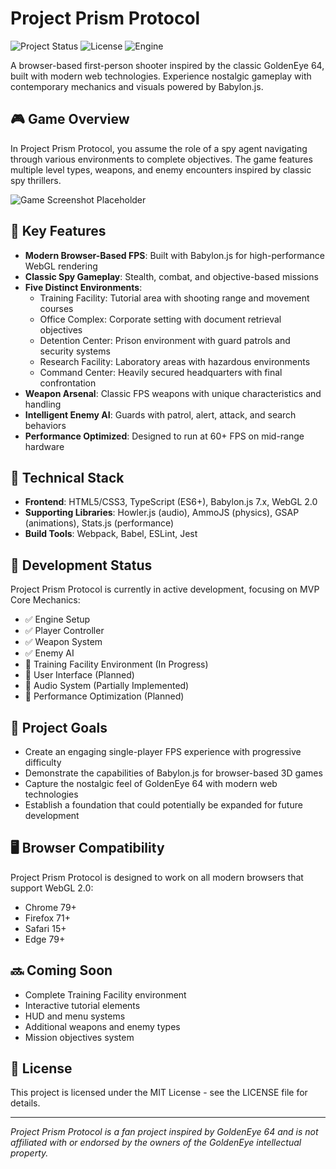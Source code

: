 # Project Prism Protocol

![Project Status](https://img.shields.io/badge/status-in%20development-yellow)
![License](https://img.shields.io/badge/license-MIT-blue)
![Engine](https://img.shields.io/badge/engine-Babylon.js%207.x-orange)

A browser-based first-person shooter inspired by the classic GoldenEye 64, built with modern web technologies. Experience nostalgic gameplay with contemporary mechanics and visuals powered by Babylon.js.

## 🎮 Game Overview

In Project Prism Protocol, you assume the role of a spy agent navigating through various environments to complete objectives. The game features multiple level types, weapons, and enemy encounters inspired by classic spy thrillers.

![Game Screenshot Placeholder](https://via.placeholder.com/800x400?text=Project+Prism+Protocol+Screenshot)

## 🌟 Key Features

- **Modern Browser-Based FPS**: Built with Babylon.js for high-performance WebGL rendering
- **Classic Spy Gameplay**: Stealth, combat, and objective-based missions
- **Five Distinct Environments**:
  - Training Facility: Tutorial area with shooting range and movement courses
  - Office Complex: Corporate setting with document retrieval objectives
  - Detention Center: Prison environment with guard patrols and security systems
  - Research Facility: Laboratory areas with hazardous environments
  - Command Center: Heavily secured headquarters with final confrontation
- **Weapon Arsenal**: Classic FPS weapons with unique characteristics and handling
- **Intelligent Enemy AI**: Guards with patrol, alert, attack, and search behaviors
- **Performance Optimized**: Designed to run at 60+ FPS on mid-range hardware

## 🔧 Technical Stack

- **Frontend**: HTML5/CSS3, TypeScript (ES6+), Babylon.js 7.x, WebGL 2.0
- **Supporting Libraries**: Howler.js (audio), AmmoJS (physics), GSAP (animations), Stats.js (performance)
- **Build Tools**: Webpack, Babel, ESLint, Jest

## 🚀 Development Status

Project Prism Protocol is currently in active development, focusing on MVP Core Mechanics:

- ✅ Engine Setup
- ✅ Player Controller
- ✅ Weapon System
- ✅ Enemy AI
- 🔄 Training Facility Environment (In Progress)
- 📝 User Interface (Planned)
- 📝 Audio System (Partially Implemented)
- 📝 Performance Optimization (Planned)

## 🎯 Project Goals

- Create an engaging single-player FPS experience with progressive difficulty
- Demonstrate the capabilities of Babylon.js for browser-based 3D games
- Capture the nostalgic feel of GoldenEye 64 with modern web technologies
- Establish a foundation that could potentially be expanded for future development

## 🖥️ Browser Compatibility

Project Prism Protocol is designed to work on all modern browsers that support WebGL 2.0:
- Chrome 79+
- Firefox 71+
- Safari 15+
- Edge 79+

## 🔜 Coming Soon

- Complete Training Facility environment
- Interactive tutorial elements
- HUD and menu systems
- Additional weapons and enemy types
- Mission objectives system

## 📜 License

This project is licensed under the MIT License - see the LICENSE file for details.

---

*Project Prism Protocol is a fan project inspired by GoldenEye 64 and is not affiliated with or endorsed by the owners of the GoldenEye intellectual property.*
